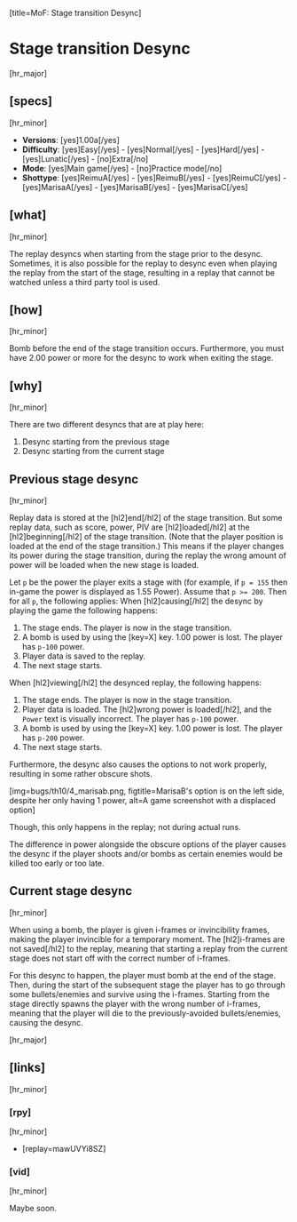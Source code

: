 [title=MoF: Stage transition Desync]
# Stage transition Desync
[hr_major]

## [specs]
[hr_minor]  

* **Versions**: [yes]1.00a[/yes] 
* **Difficulty**: [yes]Easy[/yes] - [yes]Normal[/yes] - [yes]Hard[/yes] - [yes]Lunatic[/yes] - [no]Extra[/no]
* **Mode**: [yes]Main game[/yes] - [no]Practice mode[/no]
* **Shottype**: [yes]ReimuA[/yes] - [yes]ReimuB[/yes] - [yes]ReimuC[/yes] - [yes]MarisaA[/yes] - [yes]MarisaB[/yes] - [yes]MarisaC[/yes]

## [what]
[hr_minor]

The replay desyncs when starting from the stage prior to the desync. Sometimes, it is also possible for the replay to desync even when playing the replay from the start of the stage, resulting in a replay that cannot be watched unless a third party tool is used.

## [how]
[hr_minor]

Bomb before the end of the stage transition occurs.
Furthermore, you must have 2.00 power or more for the desync to work when exiting the stage.

## [why]
[hr_minor]

There are two different desyncs that are at play here:
1. Desync starting from the previous stage
2. Desync starting from the current stage

## Previous stage desync
[hr_minor]

Replay data is stored at the [hl2]end[/hl2] of the stage transition.
But some replay data, such as score, power, PIV are [hl2]loaded[/hl2] at the [hl2]beginning[/hl2] of the stage transition. (Note that the player position is loaded at the end of the stage transition.) This means if the player changes its power during the stage transition, during the replay the wrong amount of power will be loaded when the new stage is loaded.

Let ``p`` be the power the player exits a stage with (for example, if ``p = 155`` then in-game the power is displayed as 1.55 Power). Assume that ``p >= 200``. Then for all ``p``, the following applies:
When [hl2]causing[/hl2] the desync by playing the game the following happens:
1. The stage ends. The player is now in the stage transition.
2. A bomb is used by using the [key=X] key. 1.00 power is lost. The player has ``p-100`` power.
3. Player data is saved to the replay.
4. The next stage starts.

When [hl2]viewing[/hl2] the desynced replay, the following happens:
1. The stage ends. The player is now in the stage transition.
2. Player data is loaded. The [hl2]wrong power is loaded[/hl2], and the ``Power`` text is visually incorrect. The player has ``p-100`` power.
3. A bomb is used by using the [key=X] key. 1.00 power is lost. The player has ``p-200`` power.
4. The next stage starts.

Furthermore, the desync also causes the options to not work properly, resulting in some rather obscure shots.

[img=bugs/th10/4_marisab.png, figtitle=MarisaB's option is on the left side, despite her only having 1 power, alt=A game screenshot with a displaced option]

Though, this only happens in the replay; not during actual runs.

The difference in power alongside the obscure options of the player causes the desync if the player shoots and/or bombs as certain enemies would be killed too early or too late.

## Current stage desync
[hr_minor]

When using a bomb, the player is given i-frames or invincibility frames, making the player invincible for a temporary moment. The [hl2]i-frames are not saved[/hl2] to the replay, meaning that starting a replay from the current stage does not start off with the correct number of i-frames. 

For this desync to happen, the player must bomb at the end of the stage. Then, during the start of the subsequent stage the player has to go through some bullets/enemies and survive using the i-frames. Starting from the stage directly spawns the player with the wrong number of i-frames, meaning that the player will die to the previously-avoided bullets/enemies, causing the desync.


[hr_major]
## [links]
[hr_minor]
### [rpy]
[hr_minor]

+ [replay=mawUVYi8SZ]

### [vid]
[hr_minor]

Maybe soon.

